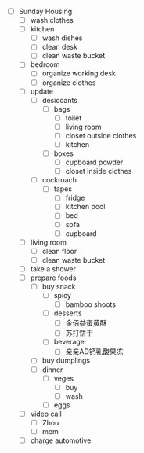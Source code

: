 
- [ ] Sunday Housing
    - [ ] wash clothes
    - [ ] kitchen
        - [ ] wash dishes
        - [ ] clean desk
        - [ ] clean waste bucket
    - [ ] bedroom
        - [ ] organize working desk
        - [ ] organize clothes
    - [ ] update
        - [ ] desiccants
            - [ ] bags
                - [ ] toilet
                - [ ] living room
                - [ ] closet outside clothes
                - [ ] kitchen
            - [ ] boxes
                - [ ] cupboard powder
                - [ ] closet inside clothes
        - [ ] cockroach
            - [ ] tapes
                - [ ] fridge
                - [ ] kitchen pool
                - [ ] bed
                - [ ] sofa
                - [ ] cupboard
    - [ ] living room
        - [ ] clean floor
        - [ ] clean waste bucket
    - [ ] take a shower
    - [ ] prepare foods
        - [ ] buy snack
            - [ ] spicy
                - [ ] bamboo shoots
            - [ ] desserts
                - [ ] 金佰益蛋黄酥
                - [ ] 苏打饼干
            - [ ] beverage
                - [ ] 亲亲AD钙乳酸果冻
        - [ ] buy dumplings
        - [ ] dinner
            - [ ] veges
                - [ ] buy
                - [ ] wash
            - [ ] eggs
    - [ ] video call
        - [ ] Zhou
        - [ ] mom
    - [ ] charge automotive